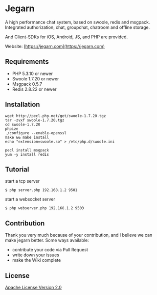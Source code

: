Jegarn
======

A high performance chat system, based on swoole, redis and msgpack.
Integrated authorization, chat, groupchat, chatroom and offline storage.

And Client-SDKs for iOS, Android, JS, and PHP are provided.

Website: [https://jegarn.com](https://jegarn.com)




Requirements
------

* PHP 5.3.10 or newer
* Swoole 1.7.20 or newer
* Msgpack 0.5.7
* Redis 2.8.22 or newer




Installation
------


	wget http://pecl.php.net/get/swoole-1.7.20.tgz
	tar -zvxf swoole-1.7.20.tgz 
	cd swoole-1.7.20
	phpize
	./configure --enable-openssl
	make && make install
	echo "extension=swoole.so" > /etc/php.d/swoole.ini
	
	pecl install msgpack
	yum -y install redis




Tutorial
------

start a tcp server

	$ php server.php 192.168.1.2 9501

start a websocket server
	
	$ php webserver.php 192.168.1.2 9503




Contribution
------

Thank you very much because of your contribution, and I believe we can make jegarn better.
Some ways available:

* contribute your code via Pull Request
* write down your issues
* make the Wiki complete




License
------

[Apache License Version 2.0](./LICENSE)



